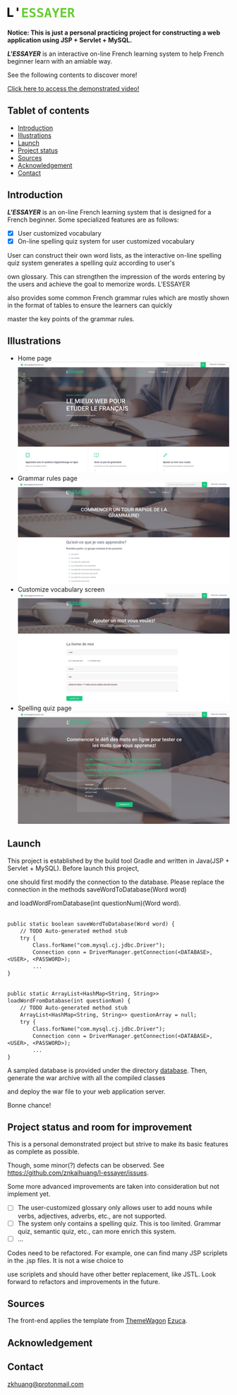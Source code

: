 # ![L'ESSAYER](Lessayer/lib/src/resources/images/logo.png)

**Notice: This is just a personal practicing project for constructing a web application using JSP + Servlet + MySQL.**

***L'ESSAYER*** is an interactive on-line French learning system to help French beginner learn with an amiable way.

See the following contents to discover more!

[Click here to access the demonstrated video!](https://streamable.com/d1awoi)

## Tablet of contents
* [Introduction](#introduction)
* [Illustrations](#illustrations)
* [Launch](#launch)
* [Project status](#project-status-and-room-for-improvement)
* [Sources](#sources)
* [Acknowledgement](#acknowledgement)
* [Contact](#contact)

## Introduction

***L'ESSAYER*** is an on-line French learning system that is designed for a French beginner. Some specialized features are as follows:

- [x] User customized vocabulary
- [x] On-line spelling quiz system for user customized vocabulary

User can construct their own word lists, as the interactive on-line spelling quiz system generates a spelling quiz according to user's 

own glossary. This can strengthen the impression of the words entering by the users and achieve the goal to memorize words. L'ESSAYER 

also provides some common French grammar rules which are mostly shown in the format of tables to ensure the learners can quickly 

master the key points of the grammar rules. 

## Illustrations
- Home page
![homepage.png](illustrations/homepage.png)
- Grammar rules page
![grammar_rules.png](illustrations/grammar_rules.png)
- Customize vocabulary screen
![add_new_word.png](illustrations/add_new_word.png)
- Spelling quiz page
![spelling_quiz.png](illustrations/spelling_quiz.png)

## Launch

This project is established by the build tool Gradle and written in Java(JSP + Servlet + MySQL). Before launch this project, 

one should first modify the connection to the database. Please replace the connection in the methods saveWordToDatabase(Word word) 

and loadWordFromDatabase(int questionNum)(Word word).

```

public static boolean saveWordToDatabase(Word word) {
	// TODO Auto-generated method stub
	try {
		Class.forName("com.mysql.cj.jdbc.Driver");
		Connection conn = DriverManager.getConnection(<DATABASE>, <USER>, <PASSWORD>);
		...
}
```
```

public static ArrayList<HashMap<String, String>> loadWordFromDatabase(int questionNum) {
	// TODO Auto-generated method stub
	ArrayList<HashMap<String, String>> questionArray = null;
	try {
		Class.forName("com.mysql.cj.jdbc.Driver");
		Connection conn = DriverManager.getConnection(<DATABASE>, <USER>, <PASSWORD>);
		...
}
```

A sampled database is provided under the directory [database](database). Then, generate the war archive with all the compiled classes

 and deploy the war file to your web application server.

Bonne chance!

## Project status and room for improvement

This is a personal demonstrated project but strive to  make its basic features as complete as possible.

Though, some minor(?) defects can be observed. See https://github.com/znkaihuang/l-essayer/issues.

Some more advanced improvements are taken into consideration but not implement yet.

- [ ] The user-customized glossary only allows user to add nouns while verbs, adjectives, adverbs, etc., are not supported.
- [ ] The system only contains a spelling quiz. This is too limited. Grammar quiz, semantic quiz, etc., can more enrich this system.
- [ ] ...

Codes need to be refactored. For example, one can find many JSP scriplets in the .jsp files. It is not a wise choice to 

use scriplets and should have other better replacement, like JSTL. Look forward to refactors and improvements in the future.

## Sources

The front-end applies the template from [ThemeWagon](https://themewagon.com/) [Ezuca](https://themewagon.com/themes/free-html5-education-template-ezuca/).

## Acknowledgement

## Contact

zkhuang@protonmail.com
